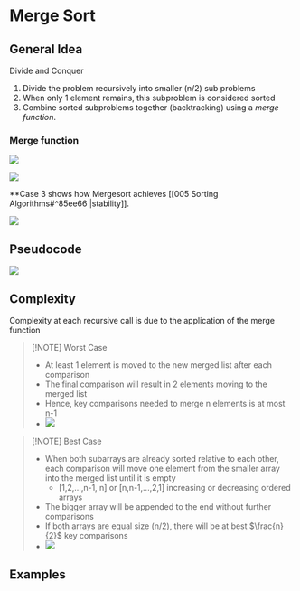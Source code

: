# Merge Sort
## General Idea
Divide and Conquer
1. Divide the problem recursively into smaller (n/2) sub problems
2. When only 1 element remains, this subproblem is considered sorted
3. Combine sorted subproblems together (backtracking) using a _merge function_.

### Merge function
![](https://i.imgur.com/9277bZh.png)

![](https://i.imgur.com/FjYLTRc.png)

**Case 3 shows how Mergesort achieves [[005 Sorting Algorithms#^85ee66 |stability]].

![](https://i.imgur.com/uLjOcjg.png)


## Pseudocode
![](https://i.imgur.com/ugtAtdh.png)

## Complexity
Complexity at each recursive call is due to the application of the merge function

> [!NOTE] Worst Case
> - At least 1 element is moved to the new merged list after each comparison
> - The final comparison will result in 2 elements moving to the merged list
> - Hence, key comparisons needed to merge n elements is at most n-1
> - ![](https://i.imgur.com/NQwgyjU.png)	

> [!NOTE] Best Case
> - When both subarrays are already sorted relative to each other, each comparison will move one element from the smaller array into the merged list until it is empty
> 	- [1,2,...,n-1, n] or [n,n-1,...,2,1] increasing or decreasing ordered arrays
> - The bigger array will be appended to the end without further comparisons
> - If both arrays are equal size (n/2), there will be at best $\frac{n}{2}$ key comparisons
> - ![](https://i.imgur.com/Bl84J7j.png)

## Examples